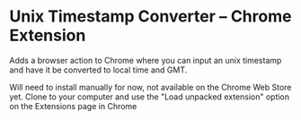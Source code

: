 # Unix Timestamp Converter – Chrome Extension

Adds a browser action to Chrome where you can input an unix timestamp and have it be converted to local time and GMT.

Will need to install manually for now, not available on the Chrome Web Store yet.
Clone to your computer and use the "Load unpacked extension" option on the Extensions page in Chrome